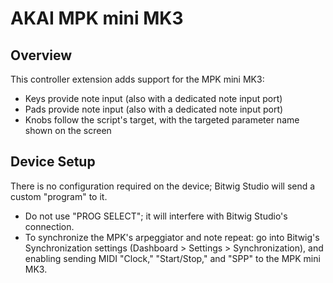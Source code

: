 # AKAI MPK mini MK3

## Overview

This controller extension adds support for the MPK mini MK3:
 - Keys provide note input (also with a dedicated note input port)
 - Pads provide note input (also with a dedicated note input port)
 - Knobs follow the script's target, with the targeted parameter name shown on the screen

## Device Setup

There is no configuration required on the device; Bitwig Studio will send a custom "program" to it.

 - Do not use "PROG SELECT"; it will interfere with Bitwig Studio's connection.
 - To synchronize the MPK's arpeggiator and note repeat: go into Bitwig's Synchronization settings (Dashboard > Settings > Synchronization), and enabling sending MIDI "Clock," "Start/Stop," and "SPP" to the MPK mini MK3.
